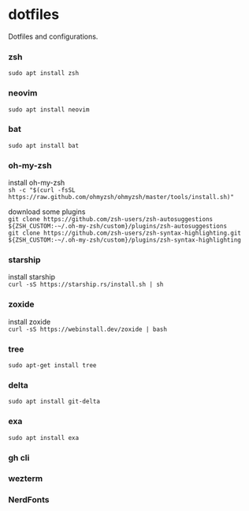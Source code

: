 # dotfiles
Dotfiles and configurations.  

### zsh
`sudo apt install zsh`  

### neovim
`sudo apt install neovim`

### bat
`sudo apt install bat`

### oh-my-zsh
install oh-my-zsh  
`sh -c "$(curl -fsSL https://raw.github.com/ohmyzsh/ohmyzsh/master/tools/install.sh)"`  

download some plugins  
`git clone https://github.com/zsh-users/zsh-autosuggestions ${ZSH_CUSTOM:-~/.oh-my-zsh/custom}/plugins/zsh-autosuggestions`    
`git clone https://github.com/zsh-users/zsh-syntax-highlighting.git ${ZSH_CUSTOM:-~/.oh-my-zsh/custom}/plugins/zsh-syntax-highlighting`  

### starship
install starship  
`curl -sS https://starship.rs/install.sh | sh`  

### zoxide
install zoxide   
`curl -sS https://webinstall.dev/zoxide | bash`  

### tree
`sudo apt-get install tree`

### delta
`sudo apt install git-delta`

### exa
`sudo apt install exa`

### gh cli
### wezterm

### NerdFonts


